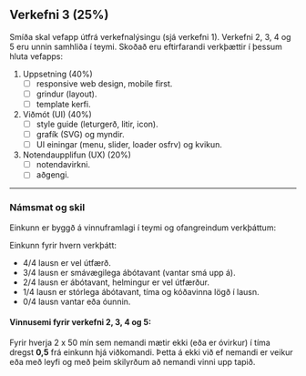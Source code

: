 ## Verkefni 3 (25%) 
Smíða skal vefapp útfrá verkefnalýsingu (sjá verkefni 1). Verkefni 2, 3, 4 og 5 eru unnin samhliða í teymi.
Skoðað eru eftirfarandi verkþættir í þessum hluta vefapps:

1. Uppsetning (40%)
    - [ ] responsive web design, mobile first.
    - [ ] grindur (layout).
    - [ ] template kerfi.
1. Viðmót (UI) (40%)
    - [ ] style guide (leturgerð, litir, icon).
    - [ ] grafík (SVG) og myndir.
    - [ ] UI einingar (menu, slider, loader osfrv) og kvikun.
1. Notendaupplifun (UX) (20%)
    - [ ] notendavirkni.
    - [ ] aðgengi.

   <!-- - [ ] prófanir í mismunandi vöfrum og tæki (sími, spjaldtölva, tölva). -->
   
---

### Námsmat og skil
Einkunn er byggð á vinnuframlagi í teymi og ofangreindum verkþáttum:

Einkunn fyrir hvern verkþátt:
- 4/4 lausn er vel útfærð.
- 3/4 lausn er smávægilega ábótavant (vantar smá upp á).
- 2/4 lausn er ábótavant, helmingur er vel útfærður.
- 1/4 lausn er stórlega ábótavant, tíma og kóðavinna lögð í lausn.
- 0/4 lausn vantar eða óunnin.

#### Vinnusemi fyrir verkefni 2, 3, 4 og 5:
Fyrir hverja 2 x 50 mín sem nemandi mætir ekki (eða er óvirkur) í tíma dregst **0,5** frá einkunn hjá viðkomandi. Þetta á ekki við ef nemandi er veikur eða með leyfi og með þeim skilyrðum að nemandi vinni upp tapið.

